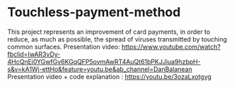 # Touchless-payment-method
This project represents an improvement of card payments, in order to reduce, as much as possible, the spread of viruses transmitted by touching common surfaces.
Presentation video: https://www.youtube.com/watch?fbclid=IwAR3vDy-4HcQnEi0YGwfGv6KGqQFP5ovmAwRT4AuQt61bPKJJiua9hzbpH-s&v=kA1Wj-ettHo&feature=youtu.be&ab_channel=DanBalanean
Presentation video + code explanation : https://youtu.be/3ozaLxotgvg
